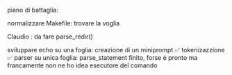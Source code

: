 piano di battaglia: 

normalizzare Makefile:
	trovare la voglia

Claudio : da fare parse_redir()

sviluppare echo su una foglia:
	creazione di un miniprompt ✅
	tokenizazzione ✅
	parser su unica foglia: parse_statement finito, forse é pronto ma francamente non ne ho idea
	esecutore del comando
